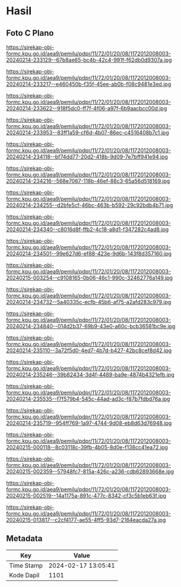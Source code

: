 # Hasil

## Foto C Plano

https://sirekap-obj-formc.kpu.go.id/aea9/pemilu/pdpr/11/72/01/20/08/1172012008003-20240214-233129--67b8ae65-bc4b-42c4-991f-f62db0d9307a.jpg

https://sirekap-obj-formc.kpu.go.id/aea9/pemilu/pdpr/11/72/01/20/08/1172012008003-20240214-233217--e460450b-f35f-45ee-ab0b-f08c9481e3ed.jpg

https://sirekap-obj-formc.kpu.go.id/aea9/pemilu/pdpr/11/72/01/20/08/1172012008003-20240214-233622--918f5dc0-ff7f-4f06-a97f-6b9aacbcc00d.jpg

https://sirekap-obj-formc.kpu.go.id/aea9/pemilu/pdpr/11/72/01/20/08/1172012008003-20240214-233953--83ff1a59-cf6d-4b07-86ec-c4516408b7c1.jpg

https://sirekap-obj-formc.kpu.go.id/aea9/pemilu/pdpr/11/72/01/20/08/1172012008003-20240214-234118--bf74dd77-20d2-418b-9d09-7e7bff941e94.jpg

https://sirekap-obj-formc.kpu.go.id/aea9/pemilu/pdpr/11/72/01/20/08/1172012008003-20240214-234216--568e7067-118b-46ef-88c3-65a56d518169.jpg

https://sirekap-obj-formc.kpu.go.id/aea9/pemilu/pdpr/11/72/01/20/08/1172012008003-20240214-234255--d2bfe5cf-46bc-463b-b592-29c92bdb4b71.jpg

https://sirekap-obj-formc.kpu.go.id/aea9/pemilu/pdpr/11/72/01/20/08/1172012008003-20240214-234340--c8016d8f-ffb2-4c18-a8d1-f347282c4ad8.jpg

https://sirekap-obj-formc.kpu.go.id/aea9/pemilu/pdpr/11/72/01/20/08/1172012008003-20240214-234501--99e627d6-ef88-423e-9d6b-143f8d357160.jpg

https://sirekap-obj-formc.kpu.go.id/aea9/pemilu/pdpr/11/72/01/20/08/1172012008003-20240215-003254--c9108165-0b06-46c1-990c-32462776a149.jpg

https://sirekap-obj-formc.kpu.go.id/aea9/pemilu/pdpr/11/72/01/20/08/1172012008003-20240214-234732--5a40335c-ecfb-45b6-af75-a2afd283c979.jpg

https://sirekap-obj-formc.kpu.go.id/aea9/pemilu/pdpr/11/72/01/20/08/1172012008003-20240214-234840--014d2b37-69b9-43e0-a60c-bcb36581bc9e.jpg

https://sirekap-obj-formc.kpu.go.id/aea9/pemilu/pdpr/11/72/01/20/08/1172012008003-20240214-235110--3a72f5d0-4ed7-4b7d-b427-42bc8cef8d42.jpg

https://sirekap-obj-formc.kpu.go.id/aea9/pemilu/pdpr/11/72/01/20/08/1172012008003-20240214-235246--39b82434-3d4f-4489-ba9e-4874b4321efb.jpg

https://sirekap-obj-formc.kpu.go.id/aea9/pemilu/pdpr/11/72/01/20/08/1172012008003-20240214-235535--f7f579b4-545c-44ad-ad3c-f87b7fdbd76a.jpg

https://sirekap-obj-formc.kpu.go.id/aea9/pemilu/pdpr/11/72/01/20/08/1172012008003-20240214-235719--954ff769-1a97-4744-9d08-eb8d63d76948.jpg

https://sirekap-obj-formc.kpu.go.id/aea9/pemilu/pdpr/11/72/01/20/08/1172012008003-20240215-000118--8c03118c-39fb-4b05-8d0e-f138cc41ea72.jpg

https://sirekap-obj-formc.kpu.go.id/aea9/pemilu/pdpr/11/72/01/20/08/1172012008003-20240215-002359--57948fc7-815a-426c-a236-cdb62893668e.jpg

https://sirekap-obj-formc.kpu.go.id/aea9/pemilu/pdpr/11/72/01/20/08/1172012008003-20240215-002519--14a1175a-891c-477c-8342-cf3c5b1eb63f.jpg

https://sirekap-obj-formc.kpu.go.id/aea9/pemilu/pdpr/11/72/01/20/08/1172012008003-20240215-013817--c2cf4177-ae55-4ff5-93d7-2164eacda27a.jpg


## Metadata

| Key        | Value               |
| ---------- | ------------------- |
| Time Stamp | 2024-02-17 13:05:41 |
| Kode Dapil | 1101                |



